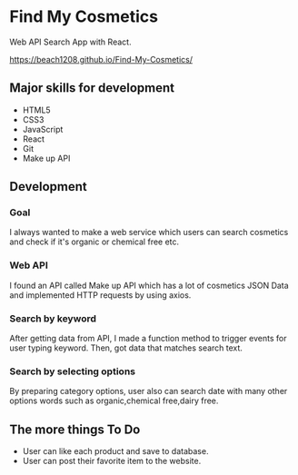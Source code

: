# Find My Cosmetics

Web API Search App with React.

https://beach1208.github.io/Find-My-Cosmetics/

## Major skills for development

- HTML5
- CSS3
- JavaScript
- React
- Git
- Make up API

## Development

### Goal

I always wanted to make a web service which users can search cosmetics and check if it's organic or chemical free etc.


### Web API
I found an API called Make up API which has a lot of cosmetics JSON Data and implemented HTTP requests by using axios.

### Search by keyword
After getting data from API, I made a function method to trigger events for user typing keyword.
Then, got data that matches search text.

### Search by selecting options
By preparing category options, user also can search date with many other options words such as organic,chemical free,dairy free.

## The more things To Do
* User can like each product and save to database.
* User can post their favorite item to the website.

